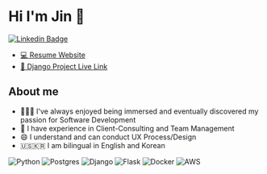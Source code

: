 # Hi I'm Jin 👋

[![Linkedin Badge](https://img.shields.io/static/v1?style=for-the-badge&message=LinkedIn&color=0A66C2&logo=LinkedIn&logoColor=FFFFFF&llink=https://www.linkedin.com/in/devjinchoi/)](https://www.linkedin.com/in/devjinchoi/)


- <a href="https://jinchoidev.com/">:computer:	 Resume Website </a> 
- <a href="https://r3svr02d9d.execute-api.us-east-1.amazonaws.com/dev/"> :link:	Django Project Live Link </a>


## About me

- 👨🏻‍💻 I've always enjoyed being immersed and eventually discovered my passion for Software Development
- 🤝 I have experience in Client-Consulting and Team Management
- 😄 I understand and can conduct UX Process/Design
- 🇺🇸🇰🇷 I am bilingual in English and Korean


![Python](https://img.shields.io/badge/python-3670A0?style=for-the-badge&logo=python&logoColor=ffdd54)
![Postgres](https://img.shields.io/badge/postgres-%23316192.svg?style=for-the-badge&logo=postgresql&logoColor=white)
![Django](https://img.shields.io/badge/django-%23092E20.svg?style=for-the-badge&logo=django&logoColor=white)
![Flask](https://img.shields.io/badge/flask-%23000.svg?style=for-the-badge&logo=flask&logoColor=white)
![Docker](https://img.shields.io/badge/docker-%230db7ed.svg?style=for-the-badge&logo=docker&logoColor=white)
![AWS](https://img.shields.io/badge/AWS-%23FF9900.svg?style=for-the-badge&logo=amazon-aws&logoColor=white)



